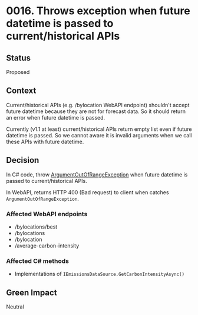 
# 0016. Throws exception when future datetime is passed to current/historical APIs

## Status

Proposed

## Context

Current/historical APIs (e.g. /bylocation WebAPI endpoint) shouldn't accept future datetime because they are not for forecast data. So it should return an error when future datetime is passed.

Currently (v1.1 at least) current/historical APIs return empty list even if future datetime is passed. So we cannot aware it is invalid arguments when we call these APIs with future datetime.

## Decision

In C# code, throw [ArgumentOutOfRangeException](https://learn.microsoft.com/en-us/dotnet/api/system.argumentoutofrangeexception) when future datetime is passed to current/historical APIs.

In WebAPI, returns HTTP 400 (Bad request) to client when catches `ArgumentOutOfRangeException`.

### Affected WebAPI endpoints

* /bylocations/best
* /bylocations
* /bylocation
* /average-carbon-intensity

### Affected C# methods

* Implementations of `IEmissionsDataSource.GetCarbonIntensityAsync()`

## Green Impact  

Neutral
